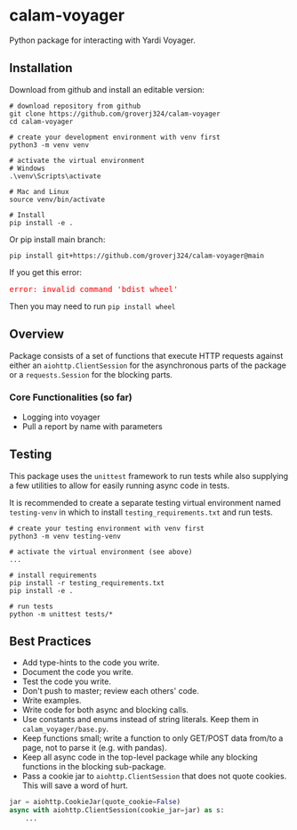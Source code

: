 # calam-voyager
Python package for interacting with Yardi Voyager.

## Installation
Download from github and install an editable version:
```
# download repository from github
git clone https://github.com/groverj324/calam-voyager
cd calam-voyager

# create your development environment with venv first
python3 -m venv venv

# activate the virtual environment
# Windows
.\venv\Scripts\activate

# Mac and Linux
source venv/bin/activate

# Install
pip install -e .
```

Or pip install main branch:
```
pip install git+https://github.com/groverj324/calam-voyager@main
```

If you get this error:
<pre><span style="color: red">error: invalid command 'bdist_wheel'</span></pre>
Then you may need to run `pip install wheel`


## Overview
Package consists of a set of functions that execute HTTP requests against either an `aiohttp.ClientSession` for the asynchronous parts of the package or a `requests.Session` for the blocking parts.

### Core Functionalities (so far)
- Logging into voyager
- Pull a report by name with parameters

## Testing
This package uses the `unittest` framework to run tests while also supplying a few utilities to allow for easily running async code in tests.

It is recommended to create a separate testing virtual environment named `testing-venv` in which to install `testing_requirements.txt` and run tests.

```
# create your testing environment with venv first
python3 -m venv testing-venv

# activate the virtual environment (see above)
...

# install requirements
pip install -r testing_requirements.txt
pip install -e .

# run tests
python -m unittest tests/*
```

## Best Practices
- Add type-hints to the code you write.
- Document the code you write.
- Test the code you write.
- Don't push to master; review each others' code.
- Write examples.
- Write code for both async and blocking calls.
- Use constants and enums instead of string literals. Keep them in `calam_voyager/base.py`.
- Keep functions small; write a function to only GET/POST data from/to a page, not to parse it (e.g. with pandas).
- Keep all async code in the top-level package while any blocking functions in the blocking sub-package.
- Pass a cookie jar to `aiohttp.ClientSession` that does not quote cookies. This will save a word of hurt.
```python
jar = aiohttp.CookieJar(quote_cookie=False)
async with aiohttp.ClientSession(cookie_jar=jar) as s:
    ...
```